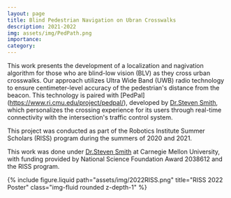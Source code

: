 ```yaml
---
layout: page
title: Blind Pedestrian Navigation on Ubran Crosswalks 
description: 2021-2022
img: assets/img/PedPath.png
importance: 
category: 
---
```


This work presents the development of a localization and nagivation algorithm for those who are blind-low vision (BLV) as they cross urban crosswalks. Our approach utilizes Ultra Wide Band (UWB) radio technology to ensure centimeter-level accuracy of the pedestrian's distance from the beacon. This technology is paired with [PedPal] (https://www.ri.cmu.edu/project/pedpal/), developed by [Dr.Steven Smith](https://www.cs.cmu.edu/~sfs/), which personalizes the crossing experience for its users through real-time connectivity with the intersection's traffic control system. 

This project was conducted as part of the Robotics Institute Summer Scholars (RISS) program during the summers of 2020 and 2021. 

This work was done under [Dr.Steven Smith](https://www.cs.cmu.edu/~sfs/) at Carnegie Mellon University, with funding provided by National Science Foundation Award 2038612 and the RISS program. 



<div class="row">
    <div class="col-sm mt-3 mt-md-0">
        {% include figure.liquid path="assets/img/2022RISS.png" title="RISS 2022 Poster" class="img-fluid rounded z-depth-1" %}
    </div>
</div>